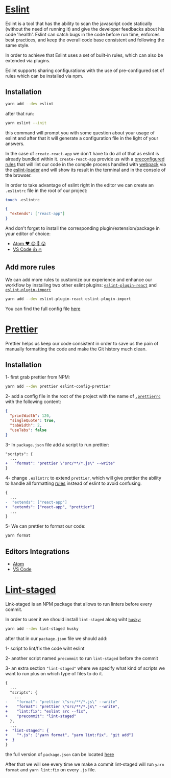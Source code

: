 # [Eslint](https://eslint.org/)

Eslint is a tool that has the ability to scan the javascript code statically (without the need of running it) and give the developer feedbacks about his code 'health'. Eslint can catch bugs in the code before run time, enforces best practices, and keep the overall code base consistent and following the same style.

In order to achieve that Eslint uses a set of built-in rules, which can also be extended via plugins.

Eslint supports sharing configurations with the use of pre-configured set of rules which can be installed via npm.

## Installation

```bash
yarn add --dev eslint
```

after that run:

```bash
yarn eslint --init
```

this command will prompt you with some question about your usage of eslint and after that it will generate a configuration file in the light of your answers.

In the case of `create-react-app` we don't have to do all of that as eslint is already bundled within it.
`create-react-app` provide us with a
[preconfigured rules](https://github.com/facebook/create-react-app/blob/master/packages/eslint-config-react-app/README.md)
that will lint our code in the compile process handled with [webpack](https://webpack.js.org/) via the [eslint-loader](https://github.com/webpack-contrib/eslint-loader) and will show its result in the terminal and in the console of the browser.

In order to take advantage of eslint right in the editor we can create an `.eslintrc` file in the root of our project:

```bash
touch .eslintrc
```

```json
{
  "extends": ["react-app"]
}
```

And don't forget to install the corresponding plugin/extension/package in your editor of choice:

* [Atom :heart: :heart_eyes: :kiss: :stuck_out_tongue_winking_eye:](https://atom.io/packages/linter-eslint)
* [VS Code :+1: :fire:](https://marketplace.visualstudio.com/items?itemName=dbaeumer.vscode-eslint)

## Add more rules

We can add more rules to customize our experience and enhance our workflow by installing two other eslint plugins: [`eslint-plugin-react`](https://github.com/yannickcr/eslint-plugin-react) and [`eslint-plugin-import`](https://github.com/benmosher/eslint-plugin-import)

```bash
yarn add --dev eslint-plugin-react eslint-plugin-import
```

You can find the full config file [here](code/.eslintrc)

# [Prettier](https://prettier.io/)

Prettier helps us keep our code consistent in order to save us the pain of manually formatting the code and make the Git history much clean.

## Installation

1- first grab prettier from NPM:

```bash
yarn add --dev prettier eslint-config-prettier
```

2- add a config file in the root of the project with the name of [`.prettierrc`](code/.prettierrc) with the following content:

```json
{
  "printWidth": 120,
  "singleQuote": true,
  "tabWidth": 2,
  "useTabs": false
}
```

3- In `package.json` file add a script to run prettier:

```diff
"scripts": {
  ...
+   "format": "prettier \"src/**/*.js\" --write"
}
```

4- change `.eslintrc` to extend `prettier`, which will give prettier the ability to handle all formatting [rules](https://prettier.io/docs/en/eslint.html#turn-off-eslint-s-formatting-rules) instead of eslint to avoid confusing.

```diff
{
  ...
-  "extends": ["react-app"]
+  "extends": ["react-app", "prettier"]
  ...
}
```

5- We can prettier to format our code:

```bash
yarn format
```

## Editors Integrations

* [Atom](https://github.com/prettier/prettier-atom)
* [VS Code](https://github.com/prettier/prettier-vscode)

# [Lint-staged](https://github.com/okonet/lint-staged)

Link-staged is an NPM package that allows to run linters before every commit.

In order to user it we should install `lint-staged` along wiht [`husky`](https://github.com/typicode/husky);

```bash
yarn add --dev lint-staged husky
```

after that in our `package.json` file we should add:

1- script to lint/fix the code wiht eslint

2- another script named `precommit` to run `lint-staged` before the commit

3- an extra section `"lint-staged"` where we specify what kind of scripts we want to run plus on which type of files to do it.

```diff
{
  ...
  "scripts": {
    ...
-    "format": "prettier \"src/**/*.js\" --write"
+    "format": "prettier \"src/**/*.js\" --write",
+    "lint:fix": "eslint src --fix",
+    "precommit": "lint-staged"
  },
  ...
+  "lint-staged": {
+    "*.js": ["yarn format", "yarn lint:fix", "git add"]
+  }
}
```

the full version of `package.json` can be located [here](code/package.json)

After that we will see every time we make a commit lint-staged will run `yarn format` and `yarn lint:fix` on every `.js` file.
